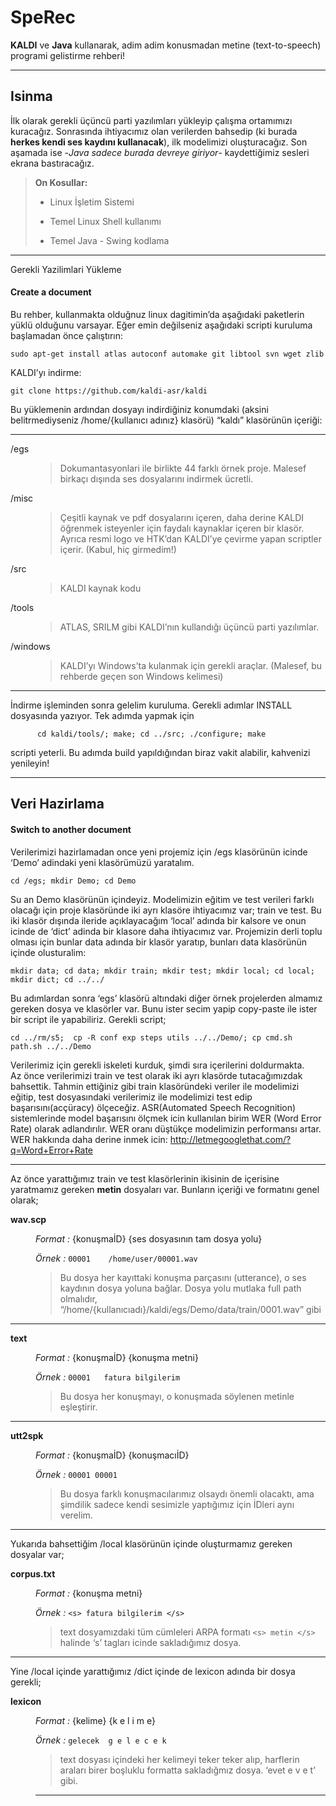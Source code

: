 <h1 id="sperec">SpeRec</h1>

<p><strong>KALDI</strong> ve <strong>Java</strong> kullanarak, adim adim konusmadan metine (text-to-speech) programi gelistirme rehberi! </p>

<hr>



<h2 id="isinma">Isinma</h2>

<p>İlk olarak gerekli üçüncü parti yazılımları yükleyip çalışma ortamımızı kuracağız. Sonrasında ihtiyacımız olan verilerden bahsedip (ki burada <strong>herkes kendi ses kaydını kullanacak</strong>), ilk modelimizi oluşturacağız. Son aşamada ise -<em>Java sadece burada devreye giriyor</em>- kaydettiğimiz sesleri ekrana bastıracağız. </p>

<blockquote>
  <p><strong>On Kosullar:</strong></p>
  
  <ul>
  <li><p>Linux İşletim Sistemi</p></li>
  <li><p>Temel Linux Shell kullanımı</p></li>
  <li><p>Temel Java - Swing kodlama</p></li>
  </ul>
</blockquote>

<hr>

<p>Gerekli Yazilimlari Yükleme</p>



<h4 id="create-a-document"><i class="icon-file"></i> Create a document</h4>

<p>Bu rehber, kullanmakta olduğnuz linux dagitimin’da aşağıdaki paketlerin yüklü olduğunu varsayar. Eğer emin değilseniz aşağıdaki scripti kuruluma başlamadan önce çalıştırın: </p>

<pre><code>sudo apt-get install atlas autoconf automake git libtool svn wget zlib
</code></pre>

<p>KALDI’yı indirme: </p>

<pre><code>git clone https://github.com/kaldi-asr/kaldi
</code></pre>

<p>Bu yüklemenin ardından dosyayı indirdiğiniz konumdaki (aksini belitrmediyseniz /home/{kullanıcı adınız} klasörü) “kaldı” klasörünün içeriği:</p>

<hr>

<dl>
<dt><i class="icon-folder-open"></i>/egs</dt>
<dd>
<blockquote>
  <p>Dokumantasyonlari ile birlikte 44 farklı örnek proje. Malesef birkaçı dışında ses dosyalarını indirmek ücretli.</p>
</blockquote>
</dd>

<dt><i class="icon-folder-open"></i>/misc</dt>
<dd>
<blockquote>
  <p>Çeşitli kaynak ve pdf dosyalarını içeren, daha derine KALDI öğrenmek isteyenler için faydalı kaynaklar içeren bir klasör. Ayrıca resmi logo ve HTK’dan KALDI’ye çevirme yapan scriptler içerir. (Kabul, hiç girmedim!)</p>
</blockquote>
</dd>

<dt><i class="icon-folder-open"></i>/src</dt>
<dd>
<blockquote>
  <p>KALDI kaynak kodu</p>
</blockquote>
</dd>

<dt><i class="icon-folder-open"></i>/tools</dt>
<dd>
<blockquote>
  <p>ATLAS, SRILM gibi KALDI’nın kullandığı üçüncü parti yazılımlar. </p>
</blockquote>
</dd>

<dt><i class="icon-folder-open"></i>/windows</dt>
<dd>
<blockquote>
  <p>KALDI’yı Windows’ta kulanmak için gerekli araçlar. (Malesef, bu rehberde geçen son Windows kelimesi) </p>
</blockquote>
</dd>
</dl>

<hr>

<p>İndirme işleminden sonra gelelim kuruluma. Gerekli adımlar INSTALL dosyasında yazıyor. Tek adımda yapmak için</p>

<pre><code>      cd kaldi/tools/; make; cd ../src; ./configure; make
</code></pre>

<p>scripti yeterli. Bu adımda build yapıldığından biraz vakit alabilir, kahvenizi yenileyin!</p>

<hr>



<h2 id="veri-hazirlama">Veri Hazirlama</h2>



<h4 id="switch-to-another-document"><i class="icon-folder-open"></i> Switch to another document</h4>

<p>Verilerimizi hazirlamadan once yeni projemiz için /egs klasörünün icinde ‘Demo’ adindaki yeni klasörümüzü yaratalım.</p>

<pre><code>cd /egs; mkdir Demo; cd Demo
</code></pre>

<p>Su an Demo klasörünün içindeyiz. Modelimizin eğitim ve test verileri farklı olacağı için proje klasöründe iki ayrı klasöre ihtiyacımız var; train ve test. Bu iki klasör dışında ileride açıklayacağım ‘local’ adında bir kalsore   ve onun icinde de ‘dict’ adinda bir klasore daha ihtiyacımız var. Projemizin derli toplu olması için bunlar data adında bir klasör yaratıp, bunları data klasörünün içinde olusturalim:</p>

<pre><code>mkdir data; cd data; mkdir train; mkdir test; mkdir local; cd local; mkdir dict; cd ../../
</code></pre>

<p>Bu adımlardan sonra ‘egs’ klasörü altındaki diğer örnek projelerden almamız gereken dosya ve klasörler var. Bunu ister secim yapip copy-paste ile ister bir script ile yapabiliriz. Gerekli script;</p>

<pre><code>cd ../rm/s5;  cp -R conf exp steps utils ../../Demo/; cp cmd.sh path.sh ../../Demo
</code></pre>

<p>Verilerimiz için gerekli iskeleti kurduk, şimdi sıra içerilerini doldurmakta. <br>
Az önce verilerimizi train ve test olarak iki ayrı klasörde tutacağımızdak bahsettik. Tahmin ettiğiniz gibi train klasöründeki veriler ile modelimizi eğitip, test dosyasındaki verilerimiz ile modelimizi test edip başarısını(acçüracy) ölçeceğiz. ASR(Automated Speech Recognition) sistemlerinde model başarısını ölçmek icin kullanılan birim WER (Word Error Rate) olarak adlandırılır. WER oranı düştükçe modelimizin performansı artar. WER hakkında daha derine inmek icin: <a href="http://letmegooglethat.com/?q=Word+Error+Rate">http://letmegooglethat.com/?q=Word+Error+Rate</a></p>

<hr>

<p>Az önce yarattığımız train ve test klasörlerinin ikisinin de içerisine yaratmamız gereken <strong>metin</strong> dosyaları var. Bunların içeriği ve formatını genel olarak;</p>

<dl>
<dt><strong>wav.scp</strong></dt>
<dd>
<p><em>Format :</em> {konuşmaİD} {ses dosyasının tam dosya yolu}</p>
</dd>

<dd>
<p><em>Örnek : </em>  <code>00001    /home/user/00001.wav</code></p>

<blockquote>
  <p>Bu dosya her kayıttaki konuşma parçasını (utterance), o ses kaydının dosya yoluna bağlar. Dosya yolu mutlaka full path olmalıdır, “/home/{kullanıcıadı}/kaldi/egs/Demo/data/train/0001.wav” gibi </p>
</blockquote>
</dd>
</dl>

<hr>

<dl>
<dt><strong>text</strong></dt>
<dd>
<p><em>Format :</em> {konuşmaİD} {konuşma metni}</p>
</dd>

<dd>
<p><em>Örnek : </em>  <code>00001   fatura bilgilerim</code></p>

<blockquote>
  <p>Bu dosya her konuşmayı, o konuşmada söylenen metinle eşleştirir.</p>
</blockquote>
</dd>
</dl>

<hr>

<dl>
<dt><strong>utt2spk</strong></dt>
<dd>
<p><em>Format :</em> {konuşmaİD} {konuşmacıİD}</p>
</dd>

<dd>
<p><em>Örnek :</em>   <code>00001 00001</code></p>

<blockquote>
  <p>Bu dosya farklı konuşmacılarımız olsaydı önemli olacaktı, ama şimdilik sadece kendi sesimizle yaptığımız için İDleri aynı verelim.</p>
</blockquote>
</dd>
</dl>

<hr>

<p>Yukarıda bahsettiğim /local klasörünün içinde oluşturmamız gereken dosyalar var;</p>

<dl>
<dt><strong>corpus.txt</strong></dt>
<dd>
<p><em>Format :</em>  {konuşma metni}</p>
</dd>

<dd>
<p><em>Örnek :</em> <code>&lt;s&gt; fatura bilgilerim &lt;/s&gt;</code></p>

<blockquote>
  <p>text dosyamızdaki tüm cümleleri ARPA formatı <code>&lt;s&gt; metin &lt;/s&gt;</code> halinde ‘s’ tagları icinde sakladığımız dosya.</p>
</blockquote>
</dd>
</dl>

<hr>

<p>Yine /local içinde yarattığımız /dict içinde de lexicon adında bir dosya gerekli;</p>

<dl>
<dt><strong>lexicon</strong></dt>
<dd>
<p><em>Format :</em>  {kelime} {k e l i m e} </p>
</dd>

<dd>
<p><em>Örnek :</em> <code>gelecek  g e l e c e k</code></p>

<blockquote>
  <p>text dosyası içindeki her kelimeyi teker teker alıp, harflerin araları birer boşluklu formatta sakladığmız dosya. ‘evet  e v e t’ gibi.</p>
</blockquote>

<hr>
</dd>
</dl>
